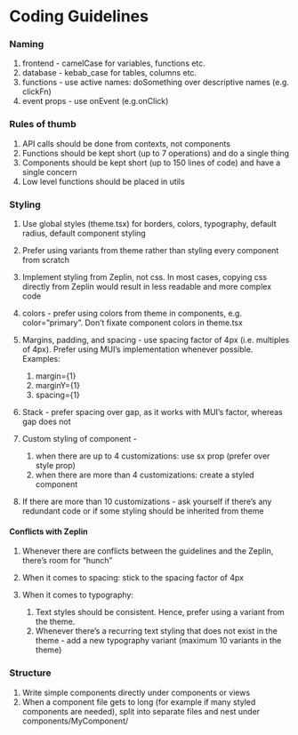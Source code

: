 # Coding Guidelines

### Naming


1. frontend - camelCase for variables, functions etc.
2. database - kebab_case for tables, columns etc.
3. functions - use active names: doSomething over descriptive names (e.g. clickFn)
4. event props - use onEvent (e.g.onClick)

### Rules of thumb


1. API calls should be done from contexts, not components
2. Functions should be kept short (up to 7 operations) and do a single thing
3. Components should be kept short (up to 150 lines of code) and have a single concern
4. Low level functions should be placed in utils

### Styling


1. Use global styles (theme.tsx) for borders, colors, typography, default radius, default component styling
2. Prefer using variants from theme rather than styling every component from scratch
3. Implement styling from Zeplin, not css. In most cases, copying css directly from Zeplin would result in less readable and more complex code
4. colors - prefer using colors from theme in components, e.g. color=”primary”. Don’t fixate component colors in theme.tsx
5. Margins, padding, and spacing - use spacing factor of 4px (i.e. multiples of 4px). Prefer using MUI’s implementation whenever possible. Examples:

   
   1. margin={1}
   2. marginY={1}
   3. spacing={1}
6. Stack - prefer spacing over gap, as it works with MUI’s factor, whereas gap does not
7. Custom styling of component -

   
   1. when there are up to 4 customizations: use sx prop (prefer over style prop)
   2. when there are more than 4 customizations: create a styled component
8. If there are more than 10 customizations - ask yourself if there’s any redundant code or if some styling should be inherited from theme

#### Conflicts with Zeplin


1. Whenever there are conflicts between the guidelines and the Zeplin, there’s room for “hunch”
2. When it comes to spacing: stick to the spacing factor of 4px
3. When it comes to typography:

   
   1. Text styles should be consistent. Hence, prefer using a variant from the theme.
   2. Whenever there’s a recurring text styling that does not exist in the theme - add a new typography variant (maximum 10 variants in the theme)

### Structure


1. Write simple components directly under components or views
2. When a component file gets to long (for example if many styled components are needed), split into separate files and nest under components/MyComponent/



